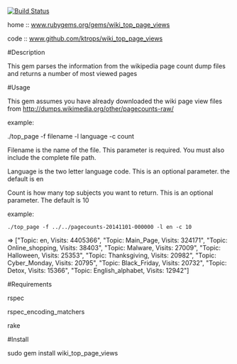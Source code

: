 [![Build Status](https://travis-ci.org/ktrops/wiki_top_page_views.svg?branch=master)](https://travis-ci.org/ktrops/wiki_top_page_views)


home  :: www.rubygems.org/gems/wiki_top_page_views

code  :: www.github.com/ktrops/wiki_top_page_views



#Description

This gem parses the information from the wikipedia page count dump files and returns a number of most viewed pages


#Usage

This gem assumes you have already downloaded the wiki page view files from http://dumps.wikimedia.org/other/pagecounts-raw/

example:
 
   ./top_page -f filename -l language -c count


Filename is the name of the file. This parameter is required. You must also include the complete file path.

Language is the two letter language code. This is an optional parameter. the default is en

Count is how many top subjects you want to return. This is an optional parameter. The default is 10 

example:

	./top_page -f ../../pagecounts-20141101-000000 -l en -c 10 
	
=>	["Topic: en, Visits: 4405366", "Topic: Main_Page, Visits: 324171", "Topic: Online_shopping, Visits: 38403", "Topic: Malware, Visits: 27009", "Topic: Halloween, Visits: 25353", "Topic: Thanksgiving, Visits: 20982", "Topic: Cyber_Monday, Visits: 20795", "Topic: Black_Friday, Visits: 20732", "Topic: Detox, Visits: 15366", "Topic: English_alphabet, Visits: 12942"]


#Requirements

 rspec 

 rspec_encoding_matchers
 
 rake

#Install

sudo gem install wiki_top_page_views




